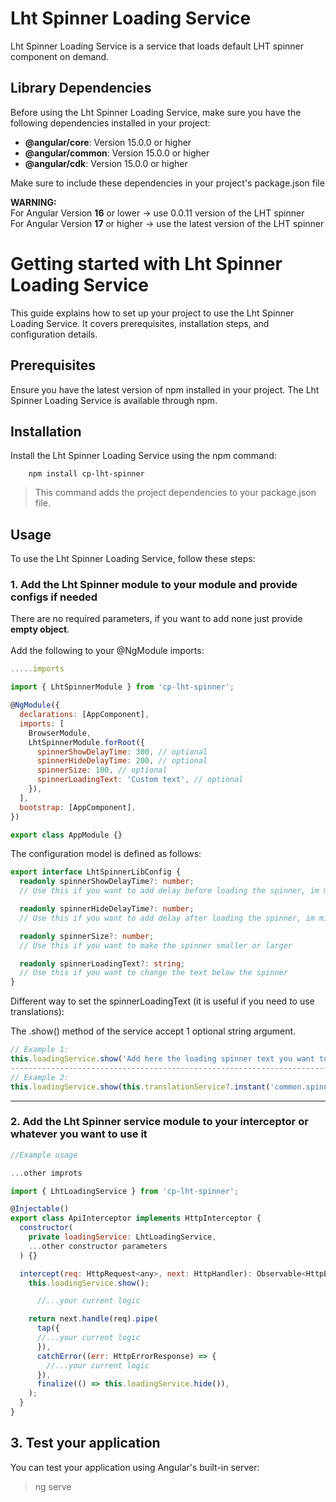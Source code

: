 # Lht Spinner Loading Service

Lht Spinner Loading Service is a service that loads default LHT spinner component on demand.

## Library Dependencies

Before using the Lht Spinner Loading Service, make sure you have the following dependencies installed in your project:

- **@angular/core**: Version 15.0.0 or higher
- **@angular/common**: Version 15.0.0 or higher
- **@angular/cdk**: Version 15.0.0 or higher

Make sure to include these dependencies in your project's package.json file

**WARNING:** <br/>
For Angular Version **16** or lower -> use 0.0.11 version of the LHT spinner
<br>
For Angular Version **17** or higher -> use the latest version of the LHT spinner

# Getting started with Lht Spinner Loading Service

This guide explains how to set up your project to use the Lht Spinner Loading Service. It covers prerequisites, installation steps, and configuration details.

## Prerequisites

Ensure you have the latest version of npm installed in your project. The Lht Spinner Loading Service is available through npm.

## Installation

Install the Lht Spinner Loading Service using the npm command:

        npm install cp-lht-spinner

> This command adds the project dependencies to your package.json file.

## Usage

To use the Lht Spinner Loading Service, follow these steps:

### 1. **Add the Lht Spinner module to your module and provide configs if needed**

There are no required parameters, if you want to add none just provide <b>empty object</b>.
<br/><br/>
Add the following to your @NgModule imports:

```js
.....imports

import { LhtSpinnerModule } from 'cp-lht-spinner';

@NgModule({
  declarations: [AppComponent],
  imports: [
    BrowserModule,
    LhtSpinnerModule.forRoot({
      spinnerShowDelayTime: 300, // optional
      spinnerHideDelayTime: 200, // optional
      spinnerSize: 100, // optional
      spinnerLoadingText: 'Custom text', // optional
    }),
  ],
  bootstrap: [AppComponent],
})

export class AppModule {}
```

The configuration model is defined as follows:

```ts
export interface LhtSpinnerLibConfig {
  readonly spinnerShowDelayTime?: number;
  // Use this if you want to add delay before loading the spinner, im milliseconds

  readonly spinnerHideDelayTime?: number;
  // Use this if you want to add delay after loading the spinner, im milliseconds

  readonly spinnerSize?: number;
  // Use this if you want to make the spinner smaller or larger

  readonly spinnerLoadingText?: string;
  // Use this if you want to change the text below the spinner
}
```

Different way to set the spinnerLoadingText (it is useful if you need to use translations):

The .show() method of the service accept 1 optional string argument.

```ts
// Example 1:
this.loadingService.show('Add here the loading spinner text you want to show');
--------------------------------------------------------------------------------------
// Example 2:
this.loadingService.show(this.translationService?.instant('common.spinnerLoadingText'));
```

---

### 2. Add the Lht Spinner service module to your interceptor or whatever you want to use it

```js
//Example usage

...other improts

import { LhtLoadingService } from 'cp-lht-spinner';

@Injectable()
export class ApiInterceptor implements HttpInterceptor {
  constructor(
    private loadingService: LhtLoadingService,
    ...other constructor parameters
  ) {}

  intercept(req: HttpRequest<any>, next: HttpHandler): Observable<HttpEvent<any>> {
    this.loadingService.show();

      //...your current logic

    return next.handle(req).pipe(
      tap({
      //...your current logic
      }),
      catchError((err: HttpErrorResponse) => {
        //...your current logic
      }),
      finalize(() => this.loadingService.hide()),
    );
  }
}

```

## 3. Test your application

You can test your application using Angular's built-in server:

> ng serve
